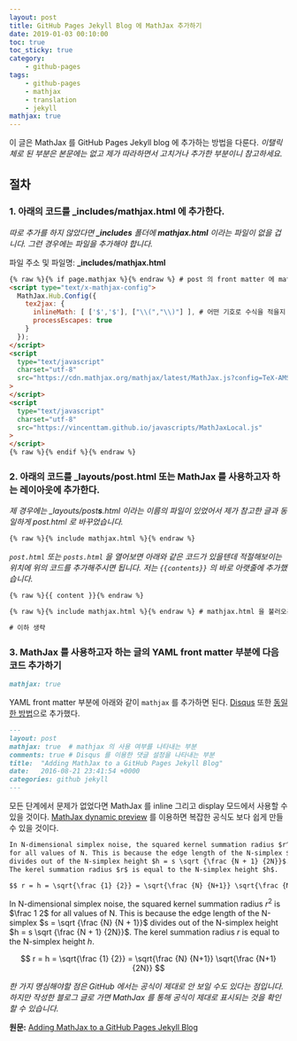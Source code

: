 ```yaml
---
layout: post
title: GitHub Pages Jekyll Blog 에 MathJax 추가하기
date: 2019-01-03 00:10:00
toc: true
toc_sticky: true
category:
    - github-pages
tags: 
    - github-pages
    - mathjax
    - translation
    - jekyll
mathjax: true
---
```


이 글은 MathJax 를 GitHub Pages Jekyll blog 에 추가하는 방법을 다룬다. *이탤릭체로 된 부분은 본문에는 없고 제가 따라하면서 고치거나 추가한 부분이니 참고하세요.*

## 절차

### 1. 아래의 코드를 **_includes/mathjax.html** 에 추가한다.

*따로 추가를 하지 않았다면 **_includes** 폴더에 **mathjax.html** 이라는 파일이 없을 겁니다.
그런 경우에는 파일을 추가해야 합니다.*

파일 주소 및 파일명: **_includes/mathjax.html**

```html
{% raw %}{% if page.mathjax %}{% endraw %} # post 의 front matter 에 mathjax 항목의 값에 따라 MathJax 를 불러올 지를 결정하는 부분
<script type="text/x-mathjax-config">
  MathJax.Hub.Config({
    tex2jax: {
      inlineMath: [ ['$','$'], ["\\(","\\)"] ], # 어떤 기호로 수식을 적을지 정하는 부분
      processEscapes: true
    }
  });
</script>
<script
  type="text/javascript"
  charset="utf-8"
  src="https://cdn.mathjax.org/mathjax/latest/MathJax.js?config=TeX-AMS-MML_HTMLorMML"
>
</script>
<script
  type="text/javascript"
  charset="utf-8"
  src="https://vincenttam.github.io/javascripts/MathJaxLocal.js"
>
</script>
{% raw %}{% endif %}{% endraw %}
```

### 2. 아래의 코드를 **_layouts/post.html** 또는 MathJax 를 사용하고자 하는 레이아웃에 추가한다.

*제 경우에는 _layouts/post**s**.html 이라는 이름의 파일이 있었어서 제가 참고한 글과 동일하게 post.html 로 바꾸었습니다.* 

```html
{% raw %}{% include mathjax.html %}{% endraw %}
```

*`post.html` 또는 `posts.html` 을 열어보면 아래와 같은 코드가 있을텐데 적절해보이는 위치에 위의 코드를 추가해주시면 됩니다.
저는 `{{contents}}` 의 바로 아랫줄에 추가했습니다.*

```html
{% raw %}{{ content }}{% endraw %}

{% raw %}{% include mathjax.html %}{% endraw %} # mathjax.html 을 불러오는 부분

# 이하 생략
```

### 3. MathJax 를 사용하고자 하는 글의 YAML front matter 부분에 다음 코드 추가하기

```markdown
mathjax: true
```

YAML front matter 부분에 아래와 같이 `mathjax` 를 추가하면 된다. [Disqus](https://disqus.com/) 또한 [동일한 방법](https://sgeos.github.io/jekyll/disqus/2016/02/14/adding-disqus-to-a-jekyll-blog.html)으로 추가했다.

```markdown
---
layout: post
mathjax: true  # mathjax 의 사용 여부를 나타내는 부분
comments: true # Disqus 를 이용한 댓글 설정을 나타내는 부분
title:  "Adding MathJax to a GitHub Pages Jekyll Blog"
date:   2016-08-21 23:41:54 +0000
categories: github jekyll
---
```

모든 단계에서 문제가 없었다면 MathJax 를 inline 그리고 display 모드에서 사용할 수 있을 것이다.
[MathJax dynamic preview](https://cdn.mathjax.org/mathjax/latest/test/sample-dynamic-2.html) 를 이용하면 복잡한 공식도
보다 쉽게 만들 수 있을 것이다.

```markdown
In N-dimensional simplex noise, the squared kernel summation radius $r^2$ is $\frac 1 2$
for all values of N. This is because the edge length of the N-simplex $s = \sqrt {\frac {N} {N + 1}}$
divides out of the N-simplex height $h = s \sqrt {\frac {N + 1} {2N}}$.
The kerel summation radius $r$ is equal to the N-simplex height $h$.

$$ r = h = \sqrt{\frac {1} {2}} = \sqrt{\frac {N} {N+1}} \sqrt{\frac {N+1} {2N}} $$
```

In N-dimensional simplex noise, the squared kernel summation radius $r^2$ is $\frac 1 2$
for all values of N. This is because the edge length of the N-simplex $s = \sqrt {\frac {N} {N + 1}}$
divides out of the N-simplex height $h = s \sqrt {\frac {N + 1} {2N}}$.
The kerel summation radius $r$ is equal to the N-simplex height $h$.

$$ r = h = \sqrt{\frac {1} {2}} = \sqrt{\frac {N} {N+1}} \sqrt{\frac {N+1} {2N}} $$

*한 가지 명심해야할 점은 GitHub 에서는 공식이 제대로 안 보일 수도 있다는 점입니다.
하지만 작성한 블로그 글로 가면 MathJax 를 통해 공식이 제대로 표시되는 것을 확인할 수 있습니다.*

**원문:**
[Adding MathJax to a GitHub Pages Jekyll Blog](http://sgeos.github.io/github/jekyll/2016/08/21/adding_mathjax_to_a_jekyll_github_pages_blog.html)
